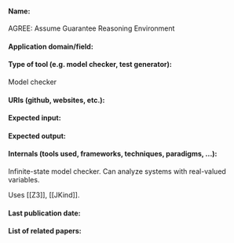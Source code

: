 #### Name:
AGREE: Assume Guarantee Reasoning Environment

#### Application domain/field:

#### Type of tool (e.g. model checker, test generator):
Model checker

#### URIs (github, websites, etc.):

#### Expected input:

#### Expected output:

#### Internals (tools used, frameworks, techniques, paradigms, ...):
Infinite-state model checker.
Can analyze systems with real-valued variables.

Uses [[Z3]], [[JKind]].

#### Last publication date:

#### List of related papers:


